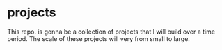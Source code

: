 # projects
This repo. is gonna be a collection of projects that I will build over a time period. The scale of these projects will very from small to large.
